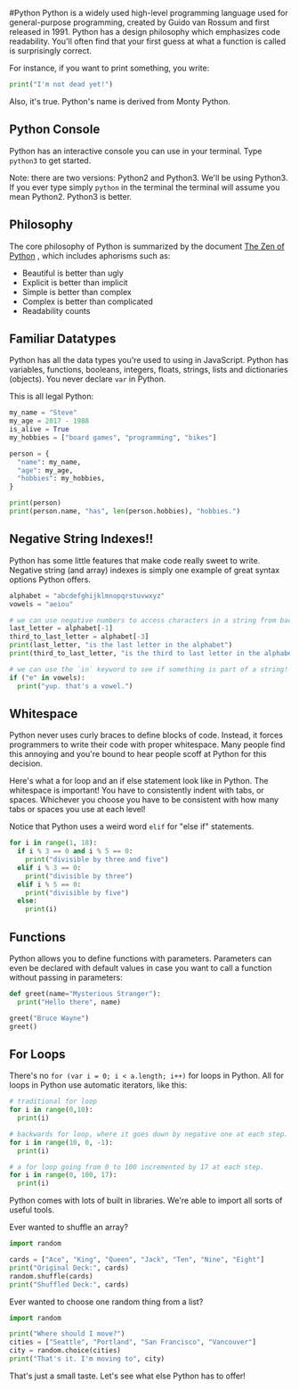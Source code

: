 #Python
Python is a widely used high-level programming language used for general-purpose
programming, created by Guido van Rossum and first released in 1991. Python has
a design philosophy which emphasizes code readability. You'll often find that
your first guess at what a function is called is surprisingly correct.

For instance, if you want to print something, you write:

```python
print("I'm not dead yet!")
```

Also, it's true. Python's name is derived from Monty Python.

## Python Console
Python has an interactive console you can use in your terminal. Type `python3`
to get started.

Note: there are two versions: Python2 and Python3. We'll be using Python3.
If you ever type simply `python` in the terminal the terminal will assume you
mean Python2. Python3 is better.

## Philosophy
The core philosophy of Python is summarized by the document
[The Zen of Python](https://www.python.org/dev/peps/pep-0020/)
, which includes aphorisms such as:

* Beautiful is better than ugly
* Explicit is better than implicit
* Simple is better than complex
* Complex is better than complicated
* Readability counts

## Familiar Datatypes
Python has all the data types you're used to using in JavaScript. Python
has variables, functions, booleans, integers, floats, strings, lists and
dictionaries (objects). You never declare `var` in Python.

This is all legal Python:

```python
my_name = "Steve"
my_age = 2017 - 1988
is_alive = True
my_hobbies = ["board games", "programming", "bikes"]

person = {
  "name": my_name,
  "age": my_age,
  "hobbies": my_hobbies,
}

print(person)
print(person.name, "has", len(person.hobbies), "hobbies.")
```

## Negative String Indexes!!
Python has some little features that make code really sweet to write. Negative
string (and array) indexes is simply one example of great syntax options Python
offers.

```python
alphabet = "abcdefghijklmnopqrstuvwxyz"
vowels = "aeiou"

# we can use negative numbers to access characters in a string from backwards!
last_letter = alphabet[-1]
third_to_last_letter = alphabet[-3]
print(last_letter, "is the last letter in the alphabet")
print(third_to_last_letter, "is the third to last letter in the alphabet")

# we can use the `in` keyword to see if something is part of a string!
if ("e" in vowels):
  print("yup. that's a vowel.")
```

## Whitespace
Python never uses curly braces to define blocks of code. Instead, it forces
programmers to write their code with proper whitespace. Many people find this
annoying and you're bound to hear people scoff at Python for this decision.

Here's what a for loop and an if else statement look like in Python. The
whitespace is important! You have to consistently indent with tabs, or spaces.
Whichever you choose you have to be consistent with how many tabs or spaces you
use at each level!

Notice that Python uses a weird word `elif` for "else if" statements.

```python
for i in range(1, 18):
  if i % 3 == 0 and i % 5 == 0:
    print("divisible by three and five")
  elif i % 3 == 0:
    print("divisible by three")
  elif i % 5 == 0:
    print("divisible by five")
  else:
    print(i)
```

## Functions
Python allows you to define functions with parameters. Parameters can even be
declared with default values in case you want to call a function without passing
in parameters:

```python
def greet(name="Mysterious Stranger"):
  print("Hello there", name)

greet("Bruce Wayne")
greet()
```

## For Loops
There's no `for (var i = 0; i < a.length; i++)` for loops in Python. All for
loops in Python use automatic iterators, like this:

```python
# traditional for loop
for i in range(0,10):
  print(i)

# backwards for loop, where it goes down by negative one at each step.
for i in range(10, 0, -1):
  print(i)

# a for loop going from 0 to 100 incremented by 17 at each step.
for i in range(0, 100, 17):
  print(i)
```

Python comes with lots of built in libraries. We're able to import all sorts
of useful tools.

Ever wanted to shuffle an array?

```python
import random

cards = ["Ace", "King", "Queen", "Jack", "Ten", "Nine", "Eight"]
print("Original Deck:", cards)
random.shuffle(cards)
print("Shuffled Deck:", cards)
```

Ever wanted to choose one random thing from a list?

```python
import random

print("Where should I move?")
cities = ["Seattle", "Portland", "San Francisco", "Vancouver"]
city = random.choice(cities)
print("That's it. I'm moving to", city)
```

That's just a small taste. Let's see what else Python has to offer!
